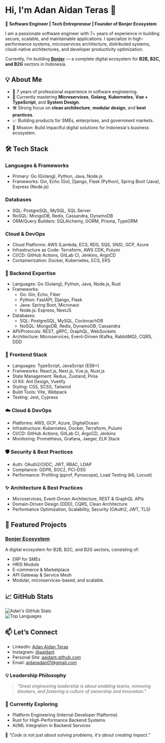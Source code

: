 # Hi, I'm Adan Aidan Teras 👋

🚀 **Software Engineer | Tech Entrepreneur | Founder of Bonjer Ecosystem**

I am a passionate software engineer with 7+ years of experience in building secure, scalable, and maintainable applications.
I specialize in high-performance systems, microservices architecture, distributed systems, cloud-native architectures, and developer productivity optimization.

Currently, I’m building **[Bonjer](https://github.com/bonjertech)** — a complete digital ecosystem for **B2B, B2C, and B2G** sectors in Indonesia.

## 💡 About Me

- 💼 7 years of professional experience in software engineering.
- 🌱 Currently mastering **Microservices**, **Golang**, **Kubernetes**, **Vue + TypeScript**, and **System Design**.
- 🛠 Strong focus on **clean architecture**, **modular design**, and **best practices**.
- 📈 Building products for SMEs, enterprises, and government markets.
- 🎯 Mission: Build impactful digital solutions for Indonesia's business ecosystem.

## 🛠️ Tech Stack

### Languages & Frameworks

- Primary: Go (Golang), Python, Java, Node.js
- Frameworks: Gin, Echo (Go), Django, Flask (Python), Spring Boot (Java), Express (Node.js)

### Databases

- SQL: PostgreSQL, MySQL, SQL Server
- NoSQL: MongoDB, Redis, Cassandra, DynamoDB
- ORM/Query Builders: SQLAlchemy, GORM, Prisma, TypeORM

### Cloud & DevOps

- Cloud Platforms: AWS (Lambda, ECS, RDS, SQS, SNS), GCP, Azure
- Infrastructure as Code: Terraform, AWS CDK, Pulumi
- CI/CD: GitHub Actions, GitLab CI, Jenkins, ArgoCD
- Containerization: Docker, Kubernetes, ECS, EKS

### 🧠 Backend Expertise

- Languages: Go (Golang), Python, Java, Node.js, Rust
- Frameworks:
  - Go: Gin, Echo, Fiber
  - Python: FastAPI, Django, Flask
  - Java: Spring Boot, Micronaut
  - Node.js: Express, NestJS
- Databases:
  - SQL: PostgreSQL, MySQL, CockroachDB
  - NoSQL: MongoDB, Redis, DynamoDB, Cassandra
- API/Protocols: REST, gRPC, GraphQL, WebSockets
- Architecture: Microservices, Event-Driven (Kafka, RabbitMQ), CQRS, DDD

### 🎨 Frontend Stack

- Languages: TypeScript, JavaScript (ES6+)
- Frameworks: React.js, Next.js, Vue.js, Nuxt.js
- State Management: Redux, Zustand, Pinia
- UI Kit: Ant Design, Vuetify
- Styling: CSS, SCSS, Tailwind
- Build Tools: Vite, Webpack
- Testing: Jest, Cypress

### ☁️ Cloud & DevOps

- Platforms: AWS, GCP, Azure, DigitalOcean
- Infrastructure: Kubernetes, Docker, Terraform, Pulumi
- CI/CD: GitHub Actions, GitLab CI, ArgoCD, Jenkins
- Monitoring: Prometheus, Grafana, Jaeger, ELK Stack

### 🛡️ Security & Best Practices

- Auth: OAuth2/OIDC, JWT, RBAC, LDAP
- Compliance: GDPR, SOC2, PCI-DSS
- Performance: Profiling (pprof, Pyroscope), Load Testing (k6, Locust)

### ✨ Architecture & Best Practices

- Microservices, Event-Driven Architecture, REST & GraphQL APIs
- Domain-Driven Design (DDD), CQRS, Clean Architecture
- Performance Optimization, Scalability, Security (OAuth2, JWT, TLS)

## 📌 Featured Projects

### [Bonjer Ecosystem](https://github.com/bonjertech)

A digital ecosystem for B2B, B2C, and B2G sectors, consisting of:

- ERP for SMEs
- HRIS Module
- E-commerce & Marketplace
- API Gateway & Service Mesh
- Modular, microservices-based, and scalable.

## 📈 GitHub Stats

![Adan's GitHub Stats](https://github-readme-stats.vercel.app/api?username=aaidant&show_icons=true&theme=tokyonight)  
![Top Languages](https://github-readme-stats.vercel.app/api/top-langs/?username=aaidant&layout=compact&theme=tokyonight)

## 📫 Let’s Connect

- LinkedIn: [Adan Aidan Teras](https://linkedin.com/in/adan-aidan-teras)
- Instagram: [@aaidant](https://instagram.com/aaidant)
- Personal Site: [aaidant.github.com](https://aaidant.github.io/aaidant)
- Email: aidanadan01@gmail.com

### 💡 Leadership Philosophy

> _"Great engineering leadership is about enabling teams, removing blockers, and fostering a culture of ownership and innovation."_

### 🔭 Currently Exploring

- Platform Engineering (Internal Developer Platforms)
- Rust for High-Performance Backend Systems
- AI/ML Integration in Backend Services

💬 _"Code is not just about solving problems, it's about creating impact."_

